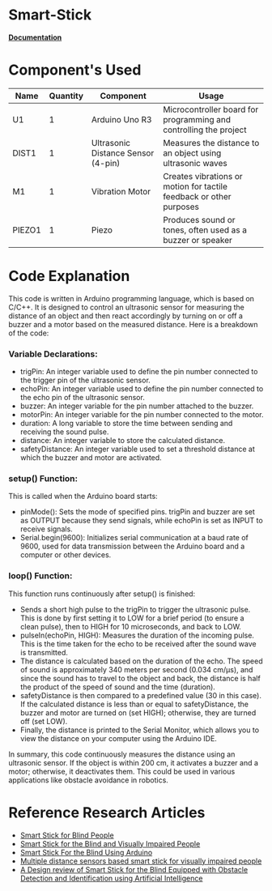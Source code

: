 # Smart-Stick
[**Documentation**](https://docs.google.com/document/d/12w1c4cRsSJCyFbMJEvaP4DbLqH0vjTlH6sluh3fQ2tE/edit?usp=sharing)

# Component's Used
| Name | Quantity | Component | Usage |
| --- | --- | --- | --- |
| U1 | 1 | Arduino Uno R3 | Microcontroller board for programming and controlling the project |
| DIST1 | 1 | Ultrasonic Distance Sensor (4-pin) | Measures the distance to an object using ultrasonic waves |
| M1 | 1 | Vibration Motor | Creates vibrations or motion for tactile feedback or other purposes |
| PIEZO1 | 1 | Piezo | Produces sound or tones, often used as a buzzer or speaker |

# Code Explanation
This code is written in Arduino programming language, which is based on C/C++. It is designed to control an ultrasonic sensor for measuring the distance of an object and then react accordingly by turning on or off a buzzer and a motor based on the measured distance. Here is a breakdown of the code:

### Variable Declarations:
- trigPin: An integer variable used to define the pin number connected to the trigger pin of the ultrasonic sensor.
- echoPin: An integer variable used to define the pin number connected to the echo pin of the ultrasonic sensor.
- buzzer: An integer variable for the pin number attached to the buzzer.
- motorPin: An integer variable for the pin number connected to the motor.
- duration: A long variable to store the time between sending and receiving the sound pulse.
- distance: An integer variable to store the calculated distance.
- safetyDistance: An integer variable used to set a threshold distance at which the buzzer and motor are activated.

### setup() Function:
This is called when the Arduino board starts:
- pinMode(): Sets the mode of specified pins. trigPin and buzzer are set as OUTPUT because they send signals, while echoPin is set as INPUT to receive signals.
- Serial.begin(9600): Initializes serial communication at a baud rate of 9600, used for data transmission between the Arduino board and a computer or other devices.

### loop() Function:
This function runs continuously after setup() is finished:
- Sends a short high pulse to the trigPin to trigger the ultrasonic pulse. This is done by first setting it to LOW for a brief period (to ensure a clean pulse), then to HIGH for 10 microseconds, and back to LOW.
- pulseIn(echoPin, HIGH): Measures the duration of the incoming pulse. This is the time taken for the echo to be received after the sound wave is transmitted.
- The distance is calculated based on the duration of the echo. The speed of sound is approximately 340 meters per second (0.034 cm/µs), and since the sound has to travel to the object and back, the distance is half the product of the speed of sound and the time (duration).
- safetyDistance is then compared to a predefined value (30 in this case). If the calculated distance is less than or equal to safetyDistance, the buzzer and motor are turned on (set HIGH); otherwise, they are turned off (set LOW).
- Finally, the distance is printed to the Serial Monitor, which allows you to view the distance on your computer using the Arduino IDE.

In summary, this code continuously measures the distance using an ultrasonic sensor. If the object is within 200 cm, it activates a buzzer and a motor; otherwise, it deactivates them. This could be used in various applications like obstacle avoidance in robotics.

# Reference Research Articles
- [Smart Stick for Blind People](https://ieeexplore.ieee.org/abstract/document/9074374)
- [Smart Stick for the Blind and Visually Impaired People](https://ieeexplore.ieee.org/abstract/document/8473344) 
- [Smart Stick For the Blind Using Arduino](https://iopscience.iop.org/article/10.1088/1742-6596/1569/3/032088/meta) 
- [Multiple distance sensors based smart stick for visually impaired people](https://ieeexplore.ieee.org/abstract/document/7868407)
- [A Design review of Smart Stick for the Blind Equipped with Obstacle Detection and Identification using Artificial Intelligence](https://www.researchgate.net/profile/Balu-N-Ilag/publication/332379082_A_Design_review_of_Smart_Stick_for_the_Blind_Equipped_with_Obstacle_Detection_and_Identification_using_Artificial_Intelligence/links/5ceeb62d4585153c3da52dbc/A-Design-review-of-Smart-Stick-for-the-Blind-Equipped-with-Obstacle-Detection-and-Identification-using-Artificial-Intelligence.pdf)

